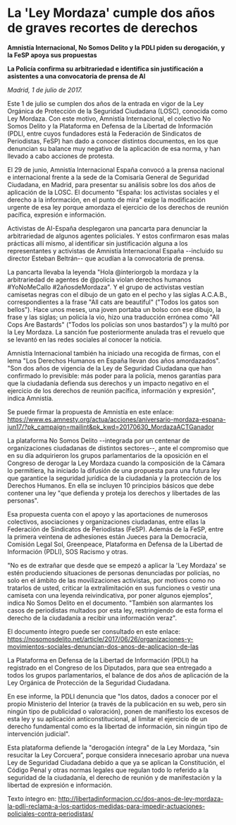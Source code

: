 # La 'Ley Mordaza' cumple dos años de graves recortes de derechos

**Amnistía Internacional, No Somos Delito y la PDLI piden su derogación, y la FeSP apoya sus propuestas**

**La Policía confirma su arbitrariedad e identifica sin justificación a asistentes a una convocatoria de prensa de AI**

*Madrid, 1 de julio de 2017.*

Este 1 de julio se cumplen dos años de la entrada en vigor de la Ley Orgánica de Protección de la Seguridad Ciudadana (LOSC), conocida como Ley Mordaza. Con este motivo, Amnistía Internacional, el colectivo No Somos Delito y la Plataforma en Defensa de la Libertad de Información (PDLI, entre cuyos fundadores está la Federación de Sindicatos de Periodistas, FeSP) han dado a conocer distintos documentos, en los que denuncian su balance muy negativo de la aplicación de esa norma, y han llevado a cabo acciones de protesta.

El 29 de junio, Amnistía Internacional España convocó a la prensa nacional e internacional frente a la sede de la Comisaría General de Seguridad Ciudadana, en Madrid, para presentar su análisis sobre los dos años de aplicación de la LOSC. El documento "España: los activistas sociales y el derecho a la información, en el punto de mira" exige la modificación urgente de esa ley porque amordaza el ejercicio de los derechos de reunión pacífica, expresión e información.

Activistas de AI-España desplegaron una pancarta para denunciar la arbitrariedad de algunos agentes policiales. Y estos confirmaron esas malas prácticas allí mismo, al identificar sin justificación alguna a los representantes y activistas de Amnistía Internacional España --incluido su director Esteban Beltrán-- que acudían a la convocatoria de prensa.

La pancarta llevaba la leyenda "Hola @interiorgob la mordaza y la arbitrariedad de agentes de @policía violan derechos humanos #YoNoMeCallo #2añosdeMordaza". Y el grupo de activistas vestían camisetas negras con el dibujo de un gato en el pecho y las siglas A.C.A.B., correspondientes a la frase "All cats are beautiful" ("Todos los gatos son bellos"). Hace unos meses, una joven portaba un bolso con ese dibujo, la frase y las siglas; un policía la vio, hizo una traducción errónea como "All Cops Are Bastards" ("Todos los policías son unos bastardos") y la multó por la Ley Mordaza. La sanción fue posteriormente anulada tras el revuelo que se levantó en las redes sociales al conocer la noticia.

Amnistía Internacional también ha iniciado una recogida de firmas, con el lema "Los Derechos Humanos en España llevan dos años amordazados". "Son dos años de vigencia de la Ley de Seguridad Ciudadana que han confirmado lo previsible: más poder para la policía, menos garantías para que la ciudadanía defienda sus derechos y un impacto negativo en el ejercicio de los derechos de reunión pacífica, información y expresión", indica Amnistía.

Se puede firmar la propuesta de Amnistía en este enlace: https://www.es.amnesty.org/actua/acciones/aniversario-mordaza-espana-jun17/?pk_campaign=mailint&pk_kwd=20170630_MordazaACTGanador

La plataforma No Somos Delito --integrada por un centenar de organizaciones ciudadanas de distintos sectores--, ante el compromiso que en su día adquirieron los grupos parlamentarios de la oposición en el Congreso de derogar la Ley Mordaza cuando la composición de la Cámara lo permitiera, ha iniciado la difusión de una propuesta para una futura ley que garantice la seguridad jurídica de la ciudadanía y la protección de los Derechos Humanos. En ella se incluyen 10 principios básicos que debe contener una ley "que defienda y proteja los derechos y libertades de las personas".

Esa propuesta cuenta con el apoyo y las aportaciones de numerosos colectivos, asociaciones y organizaciones ciudadanas, entre ellas la Federación de Sindicatos de Periodistas (FeSP). Además de la FeSP, entre la primera veintena de adhesiones están Jueces para la Democracia, Comisión Legal Sol, Greenpeace, Plataforma en Defensa de la Libertad de Información (PDLI), SOS Racismo y otras.

"No es de extrañar que desde que se empezó a aplicar la 'Ley Mordaza' se estén produciendo situaciones de personas denunciadas por policías, no solo en el ámbito de las movilizaciones activistas, por motivos como no tratarlos de usted, criticar la extralimitación en sus funciones o vestir una camiseta con una leyenda reivindicativa, por poner algunos ejemplos", indica No Somos Delito en el documento. "También son alarmantes los casos de periodistas multados por esta ley, restringiendo de esta forma el derecho de la ciudadanía a recibir una información veraz".

El documento íntegro puede ser consultado en este enlace: https://nosomosdelito.net/article/2017/06/26/organizaciones-y-movimientos-sociales-denuncian-dos-anos-de-aplicacion-de-las

La Plataforma en Defensa de la Libertad de Información (PDLI) ha registrado en el Congreso de los Diputados, para que sea entregado a todos los grupos parlamentarios, el balance de dos años de aplicación de la Ley Orgánica de Protección de la Seguridad Ciudadana.

En ese informe, la PDLI denuncia que "los datos, dados a conocer por el propio Ministerio del Interior (a través de la publicación en su web, pero sin ningún tipo de publicidad o valoración), ponen de manifiesto los excesos de esta ley y su aplicación anticonstitucional, al limitar el ejercicio de un derecho fundamental como es la libertad de información, sin ningún tipo de intervención judicial".

Esta plataforma defiende la "derogación íntegra" de la Ley Mordaza, "sin resucitar la Ley Corcuera”, porque considera innecesario aprobar una nueva Ley de Seguridad Ciudadana debido a que ya se aplican la Constitución, el Código Penal y otras normas legales que regulan todo lo referido a la seguridad de la ciudadanía, el derecho de reunión y de manifestación y la libertad de expresión e información.

Texto íntegro en: http://libertadinformacion.cc/dos-anos-de-ley-mordaza-la-pdli-reclama-a-los-partidos-medidas-para-impedir-actuaciones-policiales-contra-periodistas/
